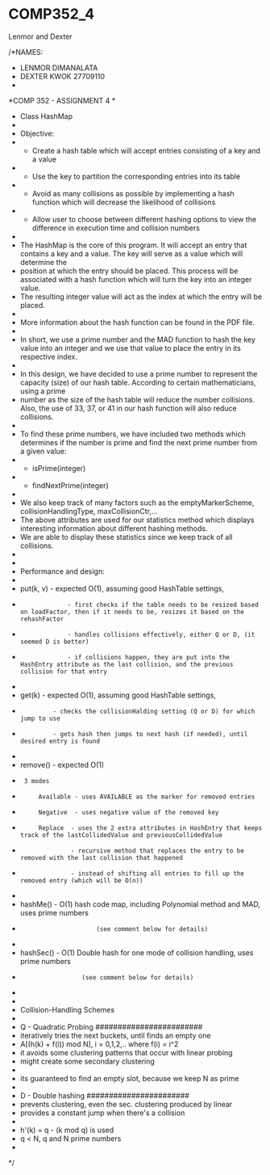 # COMP352_4
Lenmor and Dexter


/*NAMES: 
 * LENMOR DIMANALATA
 * DEXTER KWOK 27709110
 * 
 *COMP 352 - ASSIGNMENT 4
 * 
 * Class HashMap
 * 
 * Objective:
 * - Create a hash table which will accept entries consisting of a key and a value
 * - Use the key to partition the corresponding entries into its table
 * - Avoid as many collisions as possible by implementing a hash function which will decrease the likelihood of collisions
 * - Allow user to choose between different hashing options to view the difference in execution time and collision numbers
 * 
 * The HashMap is the core of this program. It will accept an entry that contains a key and a value. The key will serve as a value which will determine the 
 * position at which the entry should be placed. This process will be associated with a hash function which will turn the key into an integer value. 
 * The resulting integer value will act as the index at which the entry will be placed. 
 * 
 * More information about the hash function can be found in the PDF file.
 * 
 * In short, we use a prime number and the MAD function to hash the key value into an integer and we use that value to place the entry in its respective index.
 * 
 * In this design, we have decided to use a prime number to represent the capacity (size) of our hash table. According to certain mathematicians, using a prime
 * number as the size of the hash table will reduce the number collisions. Also, the use of 33, 37, or 41 in our hash function will also reduce collisions.
 * 
 * To find these prime numbers, we have included two methods which determines if the number is prime and find the next prime number from a given value:
 * - isPrime(integer)
 * - findNextPrime(integer)
 * 
 * We also keep track of many factors such as the emptyMarkerScheme, collisionHandlingType, maxCollisionCtr,...
 * The above attributes are used for our statistics method which displays interesting information about different hashing methods.
 * We are able to display these statistics since we keep track of all collisions.
 * 
 * 
 * Performance and design:
 * 
 * put(k, v)		- expected O(1), assuming good HashTable settings, 
 *                  - first checks if the table needs to be resized based on loadFactor, then if it needs to be, resizes it based on the rehashFactor
 *                  - handles collisions effectively, either Q or D, (it seemed D is better) 
 *                  - if collisions happen, they are put into the HashEntry attribute as the last collision, and the previous collision for that entry
 * 
 * get(k)		- expected O(1), assuming good HashTable settings, 
 * 				- checks the collisionHalding setting (Q or D) for which jump to use
 * 				- gets hash then jumps to next hash (if needed), until desired entry is found
 * 
 * remove()		- expected O(1)
 * 		3 modes
 * 			Available - uses AVAILABLE as the marker for removed entries
 * 			Negative  - uses negative value of the removed key
 * 			Replace  - uses the 2 extra attributes in HashEntry that keeps track of the lastCollidedValue and previousCollidedValue  
 * 				     - recursive method that replaces the entry to be removed with the last collision that happened 
 *  				 - instead of shifting all entries to fill up the removed entry (which will be O(n))
 * 
 * hashMe()		- O(1)	 hash code map, including Polynomial method and MAD, uses prime numbers
 * 							(see comment below for details)
 * 
 * hashSec()	- O(1)	 Double hash for one mode of collision handling, uses prime numbers
 * 						(see comment below for details)
 * 
 * 
 * Collision-Handling Schemes
 * 
 * Q - Quadratic Probing  ########################
 * iteratively tries the next buckets, until finds an empty one
 * A[(h(k) + f(i))  mod N], i = 0,1,2,.. where f(i) = i^2
 * it avoids some clustering patterns that occur with linear probing
 * might create some secondary clustering
 * 
 * its guaranteed to find an empty slot, because we keep N as prime
 * 
 *  D - Double hashing #######################
 * prevents clustering, even the sec. clustering produced by linear
 * provides a constant jump when there's a collision
 * 
 * h'(k) = q - (k mod q) is used
 * q < N, q and N prime numbers
 * 
 */

